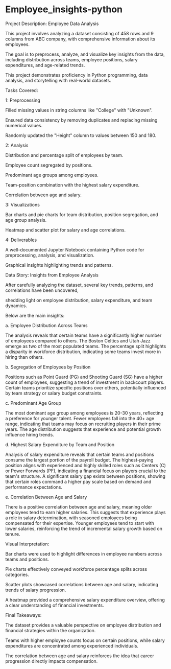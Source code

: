 # Employee_insights-python

Project Description: Employee Data Analysis

This project involves analyzing a dataset consisting of 458 rows and 9 columns from ABC company, with comprehensive information about its employees. 

The goal is to preprocess, analyze, and visualize key insights from the data, including distribution across teams, employee positions, salary expenditures, and age-related trends. 

This project demonstrates proficiency in Python programming, data analysis, and storytelling with real-world datasets.

Tasks Covered:

1: Preprocessing

Filled missing values in string columns like "College" with "Unknown".

Ensured data consistency by removing duplicates and replacing missing numerical values.

Randomly updated the "Height" column to values between 150 and 180.

2: Analysis

Distribution and percentage split of employees by team.

Employee count segregated by positions.

Predominant age groups among employees.

Team-position combination with the highest salary expenditure.

Correlation between age and salary.

3: Visualizations

Bar charts and pie charts for team distribution, position segregation, and age group analysis.

Heatmap and scatter plot for salary and age correlations.

4: Deliverables

A well-documented Jupyter Notebook containing Python code for preprocessing, analysis, and visualization.

Graphical insights highlighting trends and patterns.

Data Story: Insights from Employee Analysis

After carefully analyzing the dataset, several key trends, patterns, and correlations have been uncovered,

shedding light on employee distribution, salary expenditure, and team dynamics. 

Below are the main insights:

a. Employee Distribution Across Teams

The analysis reveals that certain teams have a significantly higher number of employees compared to others.
The Boston Celtics and Utah Jazz emerge as two of the most populated teams.
The percentage split highlights a disparity in workforce distribution, indicating some teams invest more in hiring than others.

b. Segregation of Employees by Position

Positions such as Point Guard (PG) and Shooting Guard (SG) have a higher count of employees, suggesting a trend of investment in backcourt players.
Certain teams prioritize specific positions over others, potentially influenced by team strategy or salary budget constraints.

c. Predominant Age Group

The most dominant age group among employees is 20-30 years, reflecting a preference for younger talent.
Fewer employees fall into the 40+ age range, indicating that teams may focus on recruiting players in their prime years.
The age distribution suggests that experience and potential growth influence hiring trends.

d. Highest Salary Expenditure by Team and Position

Analysis of salary expenditure reveals that certain teams and positions consume the largest portion of the payroll budget.
The highest-paying position aligns with experienced and highly skilled roles such as Centers (C) or Power Forwards (PF), indicating a financial focus
on players crucial to the team's structure.
A significant salary gap exists between positions, showing that certain roles command a higher pay scale based on demand and performance expectations.

e. Correlation Between Age and Salary

There is a positive correlation between age and salary, meaning older employees tend to earn higher salaries.
This suggests that experience plays a role in salary determination, with seasoned employees being compensated for their expertise.
Younger employees tend to start with lower salaries, reinforcing the trend of incremental salary growth based on tenure.

Visual Interpretation:

Bar charts were used to highlight differences in employee numbers across teams and positions.

Pie charts effectively conveyed workforce percentage splits across categories.

Scatter plots showcased correlations between age and salary, indicating trends of salary progression.

A heatmap provided a comprehensive salary expenditure overview, offering a clear understanding of financial investments.

Final Takeaways:

The dataset provides a valuable perspective on employee distribution and financial strategies within the organization. 

Teams with higher employee counts focus on certain positions, while salary expenditures are concentrated among experienced individuals. 

The correlation between age and salary reinforces the idea that career progression directly impacts compensation.





